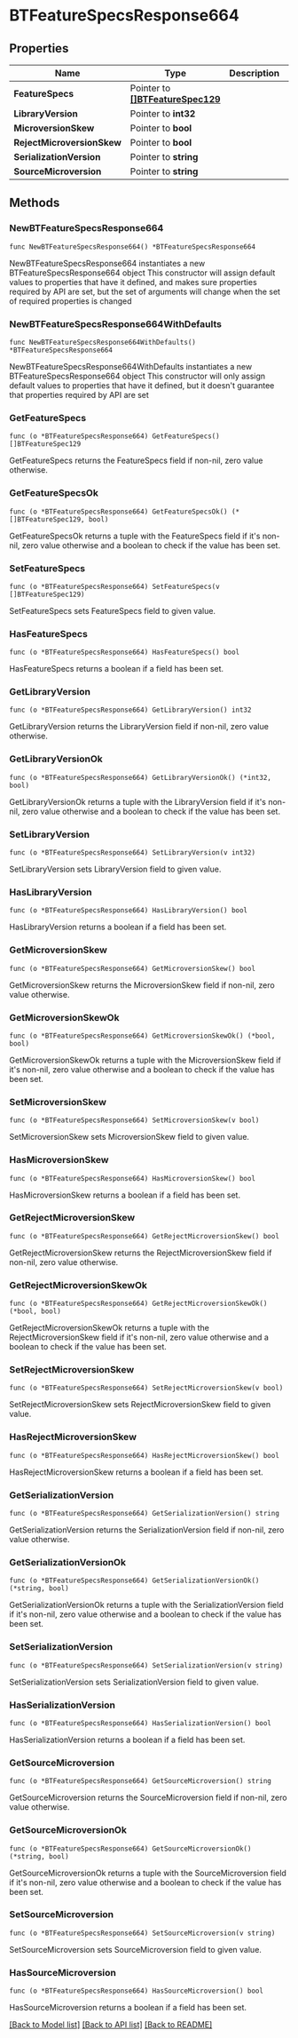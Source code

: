 # BTFeatureSpecsResponse664

## Properties

Name | Type | Description | Notes
------------ | ------------- | ------------- | -------------
**FeatureSpecs** | Pointer to [**[]BTFeatureSpec129**](BTFeatureSpec-129.md) |  | [optional] 
**LibraryVersion** | Pointer to **int32** |  | [optional] 
**MicroversionSkew** | Pointer to **bool** |  | [optional] 
**RejectMicroversionSkew** | Pointer to **bool** |  | [optional] 
**SerializationVersion** | Pointer to **string** |  | [optional] 
**SourceMicroversion** | Pointer to **string** |  | [optional] 

## Methods

### NewBTFeatureSpecsResponse664

`func NewBTFeatureSpecsResponse664() *BTFeatureSpecsResponse664`

NewBTFeatureSpecsResponse664 instantiates a new BTFeatureSpecsResponse664 object
This constructor will assign default values to properties that have it defined,
and makes sure properties required by API are set, but the set of arguments
will change when the set of required properties is changed

### NewBTFeatureSpecsResponse664WithDefaults

`func NewBTFeatureSpecsResponse664WithDefaults() *BTFeatureSpecsResponse664`

NewBTFeatureSpecsResponse664WithDefaults instantiates a new BTFeatureSpecsResponse664 object
This constructor will only assign default values to properties that have it defined,
but it doesn't guarantee that properties required by API are set

### GetFeatureSpecs

`func (o *BTFeatureSpecsResponse664) GetFeatureSpecs() []BTFeatureSpec129`

GetFeatureSpecs returns the FeatureSpecs field if non-nil, zero value otherwise.

### GetFeatureSpecsOk

`func (o *BTFeatureSpecsResponse664) GetFeatureSpecsOk() (*[]BTFeatureSpec129, bool)`

GetFeatureSpecsOk returns a tuple with the FeatureSpecs field if it's non-nil, zero value otherwise
and a boolean to check if the value has been set.

### SetFeatureSpecs

`func (o *BTFeatureSpecsResponse664) SetFeatureSpecs(v []BTFeatureSpec129)`

SetFeatureSpecs sets FeatureSpecs field to given value.

### HasFeatureSpecs

`func (o *BTFeatureSpecsResponse664) HasFeatureSpecs() bool`

HasFeatureSpecs returns a boolean if a field has been set.

### GetLibraryVersion

`func (o *BTFeatureSpecsResponse664) GetLibraryVersion() int32`

GetLibraryVersion returns the LibraryVersion field if non-nil, zero value otherwise.

### GetLibraryVersionOk

`func (o *BTFeatureSpecsResponse664) GetLibraryVersionOk() (*int32, bool)`

GetLibraryVersionOk returns a tuple with the LibraryVersion field if it's non-nil, zero value otherwise
and a boolean to check if the value has been set.

### SetLibraryVersion

`func (o *BTFeatureSpecsResponse664) SetLibraryVersion(v int32)`

SetLibraryVersion sets LibraryVersion field to given value.

### HasLibraryVersion

`func (o *BTFeatureSpecsResponse664) HasLibraryVersion() bool`

HasLibraryVersion returns a boolean if a field has been set.

### GetMicroversionSkew

`func (o *BTFeatureSpecsResponse664) GetMicroversionSkew() bool`

GetMicroversionSkew returns the MicroversionSkew field if non-nil, zero value otherwise.

### GetMicroversionSkewOk

`func (o *BTFeatureSpecsResponse664) GetMicroversionSkewOk() (*bool, bool)`

GetMicroversionSkewOk returns a tuple with the MicroversionSkew field if it's non-nil, zero value otherwise
and a boolean to check if the value has been set.

### SetMicroversionSkew

`func (o *BTFeatureSpecsResponse664) SetMicroversionSkew(v bool)`

SetMicroversionSkew sets MicroversionSkew field to given value.

### HasMicroversionSkew

`func (o *BTFeatureSpecsResponse664) HasMicroversionSkew() bool`

HasMicroversionSkew returns a boolean if a field has been set.

### GetRejectMicroversionSkew

`func (o *BTFeatureSpecsResponse664) GetRejectMicroversionSkew() bool`

GetRejectMicroversionSkew returns the RejectMicroversionSkew field if non-nil, zero value otherwise.

### GetRejectMicroversionSkewOk

`func (o *BTFeatureSpecsResponse664) GetRejectMicroversionSkewOk() (*bool, bool)`

GetRejectMicroversionSkewOk returns a tuple with the RejectMicroversionSkew field if it's non-nil, zero value otherwise
and a boolean to check if the value has been set.

### SetRejectMicroversionSkew

`func (o *BTFeatureSpecsResponse664) SetRejectMicroversionSkew(v bool)`

SetRejectMicroversionSkew sets RejectMicroversionSkew field to given value.

### HasRejectMicroversionSkew

`func (o *BTFeatureSpecsResponse664) HasRejectMicroversionSkew() bool`

HasRejectMicroversionSkew returns a boolean if a field has been set.

### GetSerializationVersion

`func (o *BTFeatureSpecsResponse664) GetSerializationVersion() string`

GetSerializationVersion returns the SerializationVersion field if non-nil, zero value otherwise.

### GetSerializationVersionOk

`func (o *BTFeatureSpecsResponse664) GetSerializationVersionOk() (*string, bool)`

GetSerializationVersionOk returns a tuple with the SerializationVersion field if it's non-nil, zero value otherwise
and a boolean to check if the value has been set.

### SetSerializationVersion

`func (o *BTFeatureSpecsResponse664) SetSerializationVersion(v string)`

SetSerializationVersion sets SerializationVersion field to given value.

### HasSerializationVersion

`func (o *BTFeatureSpecsResponse664) HasSerializationVersion() bool`

HasSerializationVersion returns a boolean if a field has been set.

### GetSourceMicroversion

`func (o *BTFeatureSpecsResponse664) GetSourceMicroversion() string`

GetSourceMicroversion returns the SourceMicroversion field if non-nil, zero value otherwise.

### GetSourceMicroversionOk

`func (o *BTFeatureSpecsResponse664) GetSourceMicroversionOk() (*string, bool)`

GetSourceMicroversionOk returns a tuple with the SourceMicroversion field if it's non-nil, zero value otherwise
and a boolean to check if the value has been set.

### SetSourceMicroversion

`func (o *BTFeatureSpecsResponse664) SetSourceMicroversion(v string)`

SetSourceMicroversion sets SourceMicroversion field to given value.

### HasSourceMicroversion

`func (o *BTFeatureSpecsResponse664) HasSourceMicroversion() bool`

HasSourceMicroversion returns a boolean if a field has been set.


[[Back to Model list]](../README.md#documentation-for-models) [[Back to API list]](../README.md#documentation-for-api-endpoints) [[Back to README]](../README.md)


